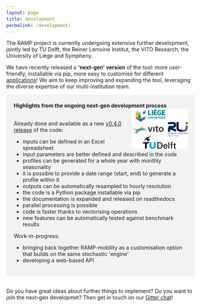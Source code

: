 ```yaml
---
layout: page
title: development
permalink: /development/
---
```


The RAMP project is currently undergoing extensive further development, jointly led by TU Delft, the Reiner Lemoine Institut, the VITO Research, the University of Liège and Sympheny. 

We have recently released a **'next-gen' version** of the tool: more user-friendly, installable via pip, more easy to customise for different [applications](/applications)! We aim to keep improving and expanding the tool, leveraging the diverse expertise of our multi-institution team.


<div style="background-color: #F2F2F2; text-align:left; vertical-align: middle; padding:20px 20px;" width="350">
<h style="color: "><b>Highlights from the ongoing next-gen development process</b></h>
<img src="/assets/logos_dev_23.svg" width="150" align="right" class="pad-top-left"/>

<br>
<br>
<p>Already done and available as a new <a href="https://github.com/RAMP-project/RAMP/tree/v0.4.0">v0.4.0 release</a> of the code:
<br>
<ul>
  <li>inputs can be defined in an Excel spreadsheet</li>
  <li>input parameters are better defined and described in the code</li>
  <li>profiles can be generated for a whole year with monthly seasonality</li>
  <li>it is possible to provide a date range (start, end) to generate a profile within it</li>
  <li>outputs can be automatically resampled to hourly resolution</li>
  <li>the code is a Python package installable via pip</li>
  <li>the documentation is expanded and released on readthedocs</li>
  <li>parallel processing is possible</li>
  <li>code is faster thanks to vectorising operations</li>
  <li>new features can be automatically tested against benchmark results</li>
</ul>
</p>

<p>Work-in-progress:
<br>

<ul>
  <li>bringing back together RAMP-mobility as a customisation option that builds on the same stochastic 'engine'</li>
  <li>developing a web-based API</li>
</ul></p>
</div>
<br>

Do you have great ideas about further things to implement? Do you want to join the next-gen developmet? 
Then get in touch on our [Gitter chat](https://gitter.im/RAMP-project/community)!

